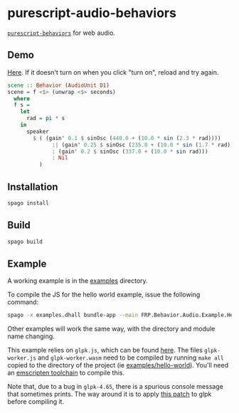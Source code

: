 # purescript-audio-behaviors

[`purescript-behaviors`](https://github.com/paf31/purescript-behaviors) for web audio.

## Demo

[Here](https://klank-hello-world.surge.sh/). If it doesn't turn on when you click "turn on", reload and try again.

```haskell
scene :: Behavior (AudioUnit D1)
scene = f <$> (unwrap <$> seconds)
  where
  f s =
    let
      rad = pi * s
    in
      speaker
        $ ( (gain' 0.1 $ sinOsc (440.0 + (10.0 * sin (2.3 * rad))))
              :| (gain' 0.25 $ sinOsc (235.0 + (10.0 * sin (1.7 * rad))))
              : (gain' 0.2 $ sinOsc (337.0 + (10.0 * sin rad)))
              : Nil
          )
```

## Installation

```bash
spago install
```

## Build

```bash
spago build
```

## Example

A working example is in the [examples](./examples) directory.

To compile the JS for the hello world example, issue the following command:

```bash
spago -x examples.dhall bundle-app --main FRP.Behavior.Audio.Example.HelloWorld --to examples/hello-world/index.js
```

Other examples will work the same way, with the directory and module name changing.

This example relies on `glpk.js`, which can be found [here](https://github.com/jvail/glpk.js). The files `glpk-worker.js` and `glpk-worker.wasm` need to be compiled by running `make all` copied to the directory of the project (ie [examples/hello-world](./examples/hello-world)).  You'll need an [emscripten toolchain](https://emscripten.org/docs/getting_started/downloads.html#platform-notes-installation-instructions-sdk) to compile this.

Note that, due to a bug in `glpk-4.65`, there is a spurious console message that sometimes prints.  The way around it is to apply [this patch](https://bugs.debian.org/cgi-bin/bugreport.cgi?att=1;bug=891465;filename=simplex-warning.patch;msg=5) to glpk before compiling it.